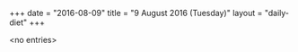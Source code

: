 +++
date = "2016-08-09"
title = "9 August 2016 (Tuesday)"
layout = "daily-diet"
+++


\<no entries\>

